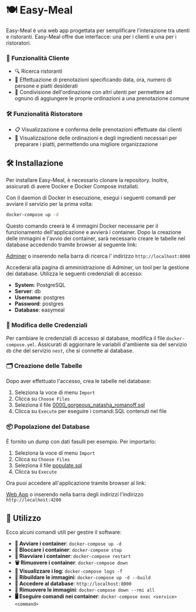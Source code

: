 
# 🍽️ Easy-Meal

Easy-Meal è una web app progettata per semplificare l'interazione tra utenti e ristoranti. Easy-Meal offre due interfacce: una per i clienti e una per i ristoratori.

### 🌟 Funzionalità Cliente
- 🔍 Ricerca ristoranti
- 📅 Effettuazione di prenotazioni specificando data, ora, numero di persone e piatti desiderati
- 👥 Condivisione dell'ordinazione con altri utenti per permettere ad ognuno di aggiungere le proprie ordinazioni a una prenotazione comune

### 🛠️ Funzionalità Ristoratore
- 📋 Visualizzazione e conferma delle prenotazioni effettuate dai clienti
- 🍲 Visualizzazione delle ordinazioni e degli ingredienti necessari per preparare i piatti, permettendo una migliore organizzazione

## 🛠️ Installazione

Per installare Easy-Meal, è necessario clonare la repository. Inoltre, assicurati di avere Docker e Docker Compose installati.

Con il daemon di Docker in esecuzione, esegui i seguenti comandi per avviare il servizio per la prima volta:

```bash
docker-compose up -d
```

Questo comando creerà le 4 immagini Docker necessarie per il funzionamento dell'applicazione e avvierà i container. Dopo la creazione delle immagini e l'avvio dei container, sarà necessario creare le tabelle nel database accedendo tramite browser al seguente link: 

[Adminer](http://localhost:8000) o inserendo nella barra di ricerca l' indirizzo `http://localhost:8000` 


Accederai alla pagina di amministrazione di Adminer, un tool per la gestione dei database. Utilizza le seguenti credenziali di accesso:

- **System**: PostgreSQL
- **Server**: db
- **Username**: postgres
- **Password**: postgres
- **Database**: easymeal

### 🔐 Modifica delle Credenziali

Per cambiare le credenziali di accesso al database, modifica il file `docker-compose.yml`. Assicurati di aggiornare le variabili d'ambiente sia del servizio `db` che del servizio `nest`, che si connette al database.

### 🗂️ Creazione delle Tabelle

Dopo aver effettuato l'accesso, crea le tabelle nel database:
1. Seleziona la voce di menu `Import`
2. Clicca su `Choose Files`
3. Seleziona il file [0000_gorgeous_natasha_romanoff.sql](backend/drizzle/0000_gorgeous_natasha_romanoff.sql)
4. Clicca su `Execute` per eseguire i comandi SQL contenuti nel file

### 📦 Popolazione del Database

È fornito un dump con dati fasulli per esempio. Per importarlo:
1. Seleziona la voce di menu `Import`
2. Clicca su `Choose Files`
3. Seleziona il file [populate.sql](backend/dump/populate.sql)
4. Clicca su `Execute`

Ora puoi accedere all'applicazione tramite browser al link:


[Web App](http://localhost:4200) o inserendo nella barra degli indirizzi l'indirizzo `http://localhost:4200`


## 🧰 Utilizzo

Ecco alcuni comandi utili per gestire il software:

- **🚀 Avviare i container**: `docker-compose up -d`
- **🛑 Bloccare i container**: `docker-compose stop`
- **🔄 Riavviare i container**: `docker-compose restart`
- **🗑️ Rimuovere i container**: `docker-compose down`
- **📜 Visualizzare i log**: `docker-compose logs -f`
- **🔧 Ribuildare le immagini**: `docker-compose up -d --build`
- **🔑 Accedere al database**: `http://localhost:8000`
- **🧹 Rimuovere le immagini**: `docker-compose down --rmi all`
- **🖥️ Eseguire comandi nei container**: `docker-compose exec <service> <command>`

